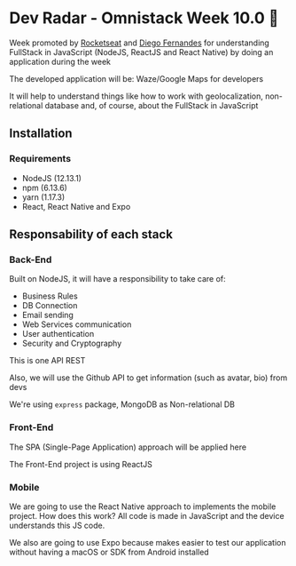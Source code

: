 # Dev Radar - Omnistack Week 10.0 :rocket:

Week promoted by [Rocketseat](https://rocketseat.com.br/) and [Diego Fernandes](https://github.com/diego3g) for understanding FullStack in JavaScript (NodeJS, ReactJS and React Native) by doing an application during the week

The developed application will be: Waze/Google Maps for developers

It will help to understand things like how to work with geolocalization, non-relational database and, of course, about the FullStack in JavaScript

## Installation

### Requirements

* NodeJS (12.13.1)
* npm (6.13.6)
* yarn (1.17.3)
* React, React Native and Expo

## Responsability of each stack

### Back-End

Built on NodeJS, it will have a responsibility to take care of:

* Business Rules
* DB Connection
* Email sending
* Web Services communication
* User authentication
* Security and Cryptography

This is one API REST

Also, we will use the Github API to get information (such as avatar, bio) from devs

We're using `express` package, MongoDB as Non-relational DB

### Front-End

The SPA (Single-Page Application) approach will be applied here

The Front-End project is using ReactJS

### Mobile

We are going to use the React Native approach to implements the mobile project. How does this work? All code is made in JavaScript and the device understands this JS code.

We also are going to use Expo because makes easier to test our application without having a macOS or SDK from Android installed
